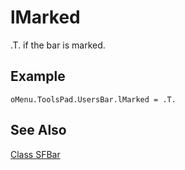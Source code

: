 ﻿# lMarked

.T. if the bar is marked.

## Example

```foxpro
oMenu.ToolsPad.UsersBar.lMarked = .T.
```

## See Also

[Class SFBar](Class%20SFBar.md)
